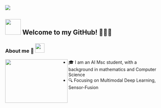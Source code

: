 

<!--
**FrancescoCarrabino/FrancescoCarrabino** is a ✨ _special_ ✨ repository because its `README.md` (this file) appears on your GitHub profile.

Here are some ideas to get you started:

- 🔭 I’m currently working on ...
- 🌱 I’m currently learning ...
- 👯 I’m looking to collaborate on ...
- 🤔 I’m looking for help with ...
- 💬 Ask me about ...
- 📫 How to reach me: ...
- 😄 Pronouns: ...
- ⚡ Fun fact: ...
-->

<img src="https://c.tenor.com/qA9u4ETE66MAAAAC/hello-there-kenobi.gif"/>

<h2> <img src="https://c.tenor.com/G01xSEkdm7EAAAAd/the-office-thank-you.gif" width="50" height="50" frameBorder="0" class="giphy-embed" allowFullScreen></img>  Welcome to my GitHub! 🚀🚀🚀</h2> 

### About me :crocodile: <img src="https://media.giphy.com/media/WUlplcMpOCEmTGBtBW/giphy.gif" width="30">

<img src="https://i.imgflip.com/1kpwve.jpg" align='left' width="200" height="140"/> 

* 🎓 I am an AI Msc student, with a background in mathematics and Computer Science 
* 🔍 Focusing on Multimodal Deep Learning, Sensor-Fusion 
